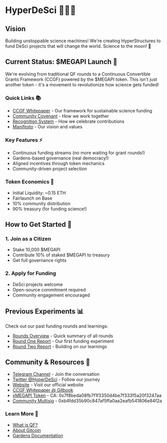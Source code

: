 # HyperDeSci 🧠🔬📖

## Vision
Building unstoppable science machines! We're creating HyperStructures to fund DeSci projects that will change the world. Science to the moon! 🚀

## Current Status: $MEGAPI Launch 🚀
We're evolving from traditional QF rounds to a Continuous Convertible Grants Framework (CCGF) powered by the $MEGAPI token. This isn't just another token - it's a movement to revolutionize how science gets funded!

### Quick Links 📚
- [CCGF Whitepaper](./CCGF_WHITEPAPER.MD) - Our framework for sustainable science funding
- [Community Covenant](./documentation/appendices/covenant.md) - How we work together
- [Recognition System](./HyperDeSci_Covenant_Recognition_System.md) - How we celebrate contributions
- [Manifesto](./documentation/appendices/manifesto.md) - Our vision and values

### Key Features ⚡
- Continuous funding streams (no more waiting for grant rounds!)
- Gardens-based governance (real democracy!)
- Aligned incentives through token mechanics
- Community-driven project selection

### Token Economics 💎
- Initial Liquidity: ~0.15 ETH
- Fairlaunch on Base
- 10% community distribution
- 90% treasury (for funding science!)

## How to Get Started 🎯

### 1. Join as a Citizen
- Stake 10,000 $MEGAPI
- Contribute 10% of staked $MEGAPI to treasury
- Get full governance rights

### 2. Apply for Funding
- DeSci projects welcome
- Open-source commitment required
- Community engagement encouraged

## Previous Experiments 📊
Check out our past funding rounds and learnings:
- [Rounds Overview](./reports/ROUNDS_OVERVIEW.md) - Quick summary of all rounds
- [Round One Report](./reports/ROUND_ONE_REPORT.md) - Our first funding experiment
- [Round Two Report](./reports/ROUND_TWO_REPORT.md) - Building on our learnings

## Community & Resources 🌟
- [Telegram Channel](https://t.me/hyperdesci) - Join the conversation
- [Twitter @HyperDeSci](https://x.com/hyperdesci) - Follow our journey
- [Website](https://hyperdesci.xyz) - Visit our official website
- [CCGF Whitepaper @ Gitbook](https://hyperdesci.gitbook.io/ccgf)
- [xMEGAPI Token](https://basescan.org/token/0x7f8beda08fb7f1f3350d4be7f333f5a20f3247aa) - CA: 0x7f8beda08fb7f1f3350d4be7f333f5a20f3247aa
- [Community Multisig](https://basescan.org/address/0xb4fdd35b90c847af5ffa0aa2eafb541806e84f2a) - 0xb4fdd35b90c847af5ffa0aa2eafb541806e84f2a

### Learn More 📖
- [What is QF?](https://qf.gitcoin.co)
- [About Gitcoin](https://messari.io/project/gitcoin-2/profile)
- [Gardens Documentation](https://gardens.1hive.org/)

